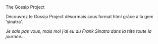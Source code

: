 The Gossip Project

Découvrez le Gossip Project désormais sous format html grâce à la gem 'sinatra'.




*Je sais pas vous, mais moi j'ai eu du Frank Sinatra dans la tête toute la journée...*